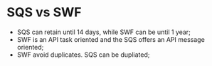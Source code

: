 # SQS vs SWF

- SQS can retain until 14 days, while SWF can be until 1 year;
- SWF is an API task oriented and the SQS offers an API message oriented;
- SWF avoid duplicates. SQS can be dupliated;
